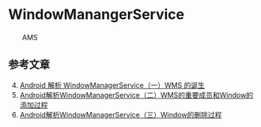 # WindowManangerService



　　AMS



## 参考文章

4. [Android 解析 WindowManagerService（一）WMS 的诞生](https://blog.csdn.net/itachi85/article/details/78186741)
5. [Android解析WindowManagerService（二）WMS的重要成员和Window的添加过程](https://blog.csdn.net/itachi85/article/details/78357437)
6. [Android解析WindowManagerService（三）Window的删除过程](https://blog.csdn.net/itachi85/article/details/79134490)